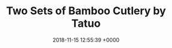 ---
title: Two Sets of Bamboo Cutlery by Tatuo
layout: blocks
date: 2018-11-15 12:55:39 +0000
issue-tag:
- plastic-free
category_tag:
- home
thumbnail: https://images-na.ssl-images-amazon.com/images/I/81OfQPaiN7L._SL1500_.jpg
price: 13.99
page_sections:
- template: simple-header
  block: header-3
  logo: "uploads/2018/11/11/logo.png"
- template: content-feature
  block: feature-1
  media_alignment: Right
  headline: Two Sets of Bamboo Cutlery by Tatuo
  content: Two Sets of Bamboo Cutlery | Flatware Set Bamboo Travel Utensils Include Reusable Knife Fork Spoon Chopsticks Straws (White and Green) tableware
  media:
    image: https://images-na.ssl-images-amazon.com/images/I/81OfQPaiN7L._SL1500_.jpg
  link: https://amzn.to/2B9SSLo
- template: signup-bar
  block: cta-bar
  email_recipient: kimszelong@gmail.com
  content: Sign up to get updates from nadaar
- template: simple-footer
  block: footer-1
  content: <img src="uploads/2018/11/11/logo.png">

---